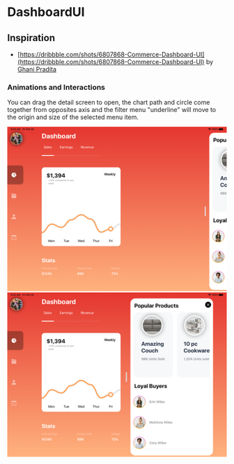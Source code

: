 
# DashboardUI

## Inspiration

* [https://dribbble.com/shots/6807868-Commerce-Dashboard-UI](https://dribbble.com/shots/6807868-Commerce-Dashboard-UI) by [Ghani Pradita](https://dribbble.com/ghanipradita)

### Animations and Interactions

You can drag the detail screen to open, the chart path and circle come together from opposites axis and the filter menu "underline" will move to the origin and size of the selected
menu item.

![Detail view closed](Screenshots/dashboard-closed.png)
![Detail view opened](Screenshots/dashboard-open.png)

